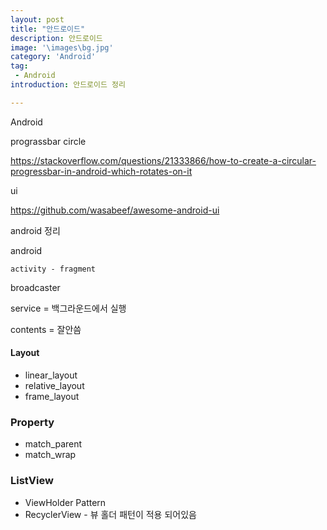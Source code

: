 ```yaml
---
layout: post
title: "안드로이드"
description: 안드로이드
image: '\images\bg.jpg'
category: 'Android'
tag:
 - Android
introduction: 안드로이드 정리

---
```




Android

prograssbar circle

<https://stackoverflow.com/questions/21333866/how-to-create-a-circular-progressbar-in-android-which-rotates-on-it>





ui

<https://github.com/wasabeef/awesome-android-ui>





android 정리

android 

`activity - fragment`

broadcaster

service = 백그라운드에서 실행

contents = 잘안씀

#### Layout

- linear_layout
- relative_layout
- frame_layout

### Property

- match_parent
- match_wrap



### ListView

- ViewHolder Pattern
- RecyclerView - 뷰 홀더 패턴이 적용 되어있음 








